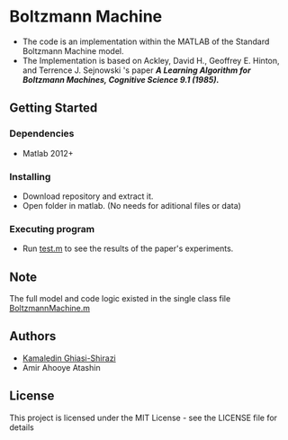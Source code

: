 # Boltzmann Machine
* The code is an implementation within the MATLAB of the Standard Boltzmann Machine model.
* The Implementation is based on Ackley, David H., Geoffrey E. Hinton, and Terrence J. Sejnowski 's paper ***A Learning Algorithm for Boltzmann Machines, Cognitive Science 9.1 (1985).***

## Getting Started

### Dependencies

* Matlab 2012+

### Installing

* Download repository and extract it.
* Open folder in matlab. (No needs for aditional files or data)

### Executing program

* Run [test.m](./test.m) to see the results of the paper's experiments.

## Note 

The full model and code logic existed in the single class file [BoltzmannMachine.m](./BoltzmannMachine.m)

## Authors

- [Kamaledin Ghiasi-Shirazi](http://profsite.um.ac.ir/~k.ghiasi/)
- Amir Ahooye Atashin

## License

This project is licensed under the MIT License - see the LICENSE file for details
